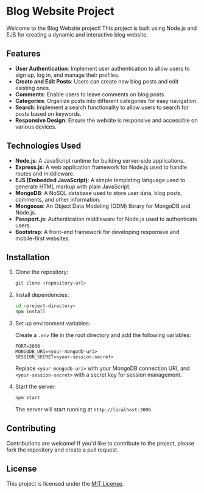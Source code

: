 # Blog Website Project

Welcome to the Blog Website project! This project is built using Node.js and EJS for creating a dynamic and interactive blog website.

## Features

- **User Authentication**: Implement user authentication to allow users to sign up, log in, and manage their profiles.
- **Create and Edit Posts**: Users can create new blog posts and edit existing ones.
- **Comments**: Enable users to leave comments on blog posts.
- **Categories**: Organize posts into different categories for easy navigation.
- **Search**: Implement a search functionality to allow users to search for posts based on keywords.
- **Responsive Design**: Ensure the website is responsive and accessible on various devices.

## Technologies Used

- **Node.js**: A JavaScript runtime for building server-side applications.
- **Express.js**: A web application framework for Node.js used to handle routes and middleware.
- **EJS (Embedded JavaScript)**: A simple templating language used to generate HTML markup with plain JavaScript.
- **MongoDB**: A NoSQL database used to store user data, blog posts, comments, and other information.
- **Mongoose**: An Object Data Modeling (ODM) library for MongoDB and Node.js.
- **Passport.js**: Authentication middleware for Node.js used to authenticate users.
- **Bootstrap**: A front-end framework for developing responsive and mobile-first websites.

## Installation

1. Clone the repository:

    ```bash
    git clone <repository-url>
    ```

2. Install dependencies:

    ```bash
    cd <project-directory>
    npm install
    ```

3. Set up environment variables:

    Create a `.env` file in the root directory and add the following variables:

    ```plaintext
    PORT=3000
    MONGODB_URI=<your-mongodb-uri>
    SESSION_SECRET=<your-session-secret>
    ```

    Replace `<your-mongodb-uri>` with your MongoDB connection URI, and `<your-session-secret>` with a secret key for session management.

4. Start the server:

    ```bash
    npm start
    ```

    The server will start running at `http://localhost:3000`.

## Contributing

Contributions are welcome! If you'd like to contribute to the project, please fork the repository and create a pull request.

## License

This project is licensed under the [MIT License](LICENSE).
